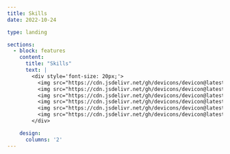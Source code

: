 ```yaml
---
title: Skills
date: 2022-10-24

type: landing

sections:
  - block: features
    content:
      title: "Skills"
      text: |
        <div style='font-size: 20px;'>
          <img src="https://cdn.jsdelivr.net/gh/devicons/devicon@latest/icons/java/java-original.svg" alt="Java Icon" style="width: 24px; height: 24px;"/> JAVA<br>
          <img src="https://cdn.jsdelivr.net/gh/devicons/devicon@latest/icons/python/python-original.svg" alt="Python Icon" style="width: 24px; height: 24px;"/> Python<br>
          <img src="https://cdn.jsdelivr.net/gh/devicons/devicon@latest/icons/spring/spring-original.svg" alt="Spring Boot Icon" style="width: 24px; height: 24px;"/> Spring Boot<br>
          <img src="https://cdn.jsdelivr.net/gh/devicons/devicon@latest/icons/csharp/csharp-original.svg" alt="C# Icon" style="width: 24px; height: 24px;"/> C#<br>
          <img src="https://cdn.jsdelivr.net/gh/devicons/devicon@latest/icons/cplusplus/cplusplus-original.svg" alt="C++ Icon" style="width: 24px; height: 24px;"/> C++<br>
          <img src="https://cdn.jsdelivr.net/gh/devicons/devicon@latest/icons/react/react-original.svg" alt="React Icon" style="width: 24px; height: 24px;"/> React
        </div>

    design:
      columns: '2'
---
```

